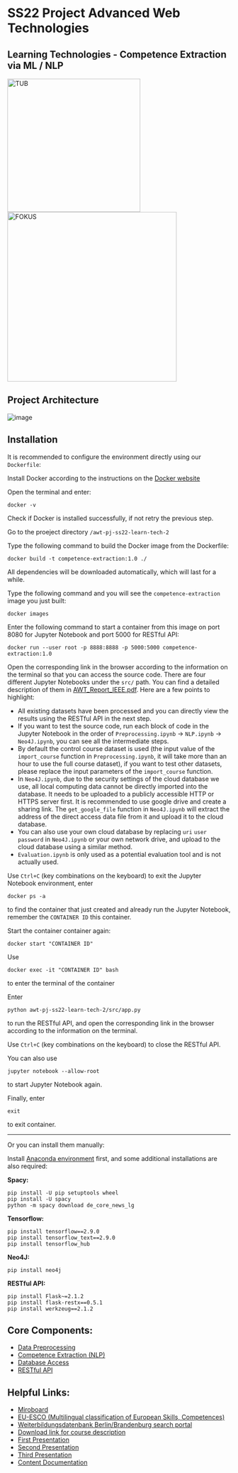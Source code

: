 # SS22 Project Advanced Web Technologies 
## Learning Technologies - Competence Extraction via ML / NLP
<img width="300" alt="TUB" src="https://user-images.githubusercontent.com/24925361/178028367-d6106e60-664a-41d7-940f-46c9e59ed870.png"> <img width="382" alt="FOKUS" src="https://user-images.githubusercontent.com/24925361/178028417-3c6a1740-cf41-4a98-8f3f-735cbfbd9b0b.png">

## Project Architecture
![image](https://user-images.githubusercontent.com/24925361/181214266-02faef6f-4692-45ec-bf81-4c2641c5e483.png)


## Installation
It is recommended to configure the environment directly using our ```Dockerfile```:

Install Docker according to the instructions on the [Docker website](https://docs.docker.com/get-docker/)

Open the terminal and enter:
```shell
docker -v
```
Check if Docker is installed successfully, if not retry the previous step.

Go to the proeject directory ```/awt-pj-ss22-learn-tech-2```

Type the following command to build the Docker image from the Dockerfile:
```shell
docker build -t competence-extraction:1.0 ./
```
All dependencies will be downloaded automatically, which will last for a while.

Type the following command and you will see the ```competence-extraction``` image you just built:
```shell
docker images
```

Enter the following command to start a container from this image on port 8080 for Jupyter Notebook and port 5000 for RESTful API:
```shell
docker run --user root -p 8888:8888 -p 5000:5000 competence-extraction:1.0
```
Open the corresponding link in the browser according to the information on the terminal so that you can access the source code. There are four different Jupyter Notebooks under the ```src/``` path. You can find a detailed description of them in [AWT_Report_IEEE.pdf](./AWT_Report_IEEE.pdf). Here are a few points to highlight:

* All existing datasets have been processed and you can directly view the results using the RESTful API in the next step.
* If you want to test the source code, run each block of code in the Jupyter Notebook in the order of ```Preprocessing.ipynb``` -> ```NLP.ipynb``` -> ```Neo4J.ipynb```, you can see all the intermediate steps.
* By default the control course dataset is used (the input value of the ```import_course``` function in ```Preprocessing.ipynb```, it will take more than an hour to use the full course dataset), if you want to test other datasets, please replace the input parameters of the ```import_course``` function.
* In ```Neo4J.ipynb```, due to the security settings of the cloud database we use, all local computing data cannot be directly imported into the database. It needs to be uploaded to a publicly accessible HTTP or HTTPS server first. It is recommended to use google drive and create a sharing link. The ```get_google_file``` function in ```Neo4J.ipynb``` will extract the address of the direct access data file from it and upload it to the cloud database.
* You can also use your own cloud database by replacing ```uri``` ```user``` ```password``` in ```Neo4J.ipynb``` or your own network drive, and upload to the cloud database using a similar method.
* ```Evaluation.ipynb``` is only used as a potential evaluation tool and is not actually used.

Use ```Ctrl+C``` (key combinations on the keyboard) to exit the Jupyter Notebook environment, enter
```shell
docker ps -a
```
to find the container that just created and already run the Jupyter Notebook, remember the ```CONTAINER ID``` this container.

Start the container container again:
```shell
docker start "CONTAINER ID"
```
Use
```shell
docker exec -it "CONTAINER ID" bash 
```
to enter the terminal of the container

Enter
```shell
python awt-pj-ss22-learn-tech-2/src/app.py 
```
to run the RESTful API, and open the corresponding link in the browser according to the information on the terminal.

Use ```Ctrl+C``` (key combinations on the keyboard) to close the RESTful API.

You can also use 
```shell
jupyter notebook --allow-root
```
to start Jupyter Notebook again.

Finally, enter 
```shell
exit
```
to exit container.

*** 



Or you can install them manually:

Install [Anaconda environment](https://www.anaconda.com/) first,
and some additional installations are also required:

**Spacy:**
```shell
pip install -U pip setuptools wheel
pip install -U spacy
python -m spacy download de_core_news_lg
```

**Tensorflow:**
```shell
pip install tensorflow==2.9.0
pip install tensorflow_text==2.9.0
pip install tensorflow_hub
```

**Neo4J:**
```shell
pip install neo4j
```

**RESTful API:**
```
pip install Flask~=2.1.2
pip install flask-restx==0.5.1
pip install werkzeug==2.1.2
```

## Core Components:
* [Data Preprocessing](./src/Preprocessing.ipynb)
* [Competence Extraction (NLP)](./src/NLP.ipynb)
* [Database Access](./src/Neo4J.ipynb)
* [RESTful API](./src/app.py)

## Helpful Links:
* [Miroboard](https://miro.com/app/board/uXjVO4rE3z4=/)
* [EU-ESCO (Multilingual classification of European Skills, Competences)](https://esco.ec.europa.eu/en)
* [Weiterbildungsdatenbank Berlin/Brandenburg search portal](https://www.wdb-suchportal.de/de)
* [Download link for course description](https://webspace.fokus.fraunhofer.de/index.php/s/4g7isDScGgJFmyK)
* [First Presentation](https://docs.google.com/presentation/d/1Khsn_8M1RbjfMqUFCwPy9wX0nEmaIjShYJDiTsIkKAM/edit#slide=id.g122c239953c_2_10)
* [Second Presentation](https://docs.google.com/presentation/d/1qBtznjY1o8PyaYzvs-UPRpJHfz8Td3pSIfjiIBseZYs/edit#slide=id.g122c239953c_2_16)
* [Third Presentation](https://docs.google.com/presentation/d/10RYty7uy4iDyFTbF-Z_PJPTfI8WNRnBT98rpj2WZr0M/edit#slide=id.g12f87666f53_0_0)
* [Content Documentation](https://docs.google.com/document/d/1mfp5A2DEiTcGTzrYrh6c9gaYeMAisS2vuYwDd_1vQfo/edit?usp=sharing)

